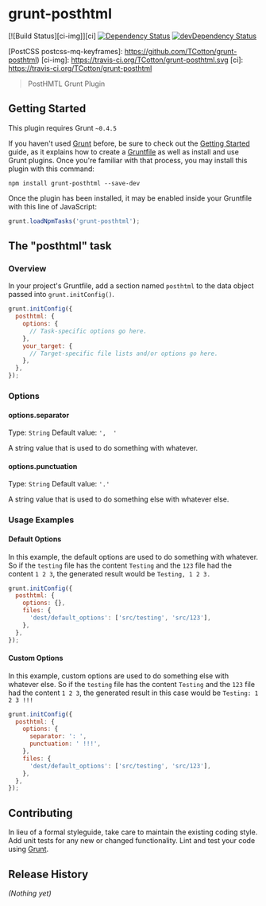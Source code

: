 # grunt-posthtml  

[![Build Status][ci-img]][ci]
[![Dependency Status](https://david-dm.org/tcotton/grunt-posthtml.svg?style=flat-square)](https://david-dm.org/tcotton/grunt-posthtml)
[![devDependency Status](https://david-dm.org/tcotton/grunt-posthtml/dev-status.svg?style=flat-square)](https://david-dm.org/tcotton/grunt-posthtml#info=devDependencies)

[PostCSS postcss-mq-keyframes]: https://github.com/TCotton/grunt-posthtml)
[ci-img]: https://travis-ci.org/TCotton/grunt-posthtml.svg
[ci]: https://travis-ci.org/TCotton/grunt-posthtml

> PostHMTL Grunt Plugin

## Getting Started
This plugin requires Grunt `~0.4.5`

If you haven't used [Grunt](http://gruntjs.com/) before, be sure to check out the [Getting Started](http://gruntjs.com/getting-started) guide, as it explains how to create a [Gruntfile](http://gruntjs.com/sample-gruntfile) as well as install and use Grunt plugins. Once you're familiar with that process, you may install this plugin with this command:

```shell
npm install grunt-posthtml --save-dev
```

Once the plugin has been installed, it may be enabled inside your Gruntfile with this line of JavaScript:

```js
grunt.loadNpmTasks('grunt-posthtml');
```

## The "posthtml" task

### Overview
In your project's Gruntfile, add a section named `posthtml` to the data object passed into `grunt.initConfig()`.

```js
grunt.initConfig({
  posthtml: {
    options: {
      // Task-specific options go here.
    },
    your_target: {
      // Target-specific file lists and/or options go here.
    },
  },
});
```

### Options

#### options.separator
Type: `String`
Default value: `',  '`

A string value that is used to do something with whatever.

#### options.punctuation
Type: `String`
Default value: `'.'`

A string value that is used to do something else with whatever else.

### Usage Examples

#### Default Options
In this example, the default options are used to do something with whatever. So if the `testing` file has the content `Testing` and the `123` file had the content `1 2 3`, the generated result would be `Testing, 1 2 3.`

```js
grunt.initConfig({
  posthtml: {
    options: {},
    files: {
      'dest/default_options': ['src/testing', 'src/123'],
    },
  },
});
```

#### Custom Options
In this example, custom options are used to do something else with whatever else. So if the `testing` file has the content `Testing` and the `123` file had the content `1 2 3`, the generated result in this case would be `Testing: 1 2 3 !!!`

```js
grunt.initConfig({
  posthtml: {
    options: {
      separator: ': ',
      punctuation: ' !!!',
    },
    files: {
      'dest/default_options': ['src/testing', 'src/123'],
    },
  },
});
```

## Contributing
In lieu of a formal styleguide, take care to maintain the existing coding style. Add unit tests for any new or changed functionality. Lint and test your code using [Grunt](http://gruntjs.com/).

## Release History
_(Nothing yet)_
